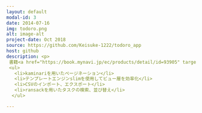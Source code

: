```yaml
---
layout: default
modal-id: 3
date: 2014-07-16
img: todoro.png
alt: image-alt
project-date: Oct 2018
source: https://github.com/Keisuke-1222/todoro_app
host: github
description: <p>
 書籍<a href="https://book.mynavi.jp/ec/products/detail/id=93905" target="_blank">「現場で使えるRuby on Rails速習実践ガイド」</a>を参考に、タスク管理アプリを作成しました。以下の機能を実装しました。</p>
 <ul>
   <li>kaminariを用いたページネーション</li>
   <li>テンプレートエンジンslimを使用してビュー層を効率化</li>
   <li>CSVのインポート、エクスポート</li>
   <li>ransackを用いたタスクの検索、並び替え</li>
  </ul>

---
```

